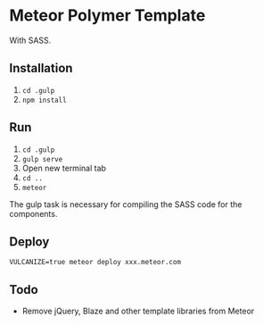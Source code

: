 # Meteor Polymer Template
With SASS.

## Installation
1. `cd .gulp`
2. `npm install`

## Run
1. `cd .gulp`
2. `gulp serve`
3. Open new terminal tab
4. `cd ..`
5. `meteor`

The gulp task is necessary for compiling the SASS code for the components.

## Deploy
`VULCANIZE=true meteor deploy xxx.meteor.com`

## Todo
 - Remove jQuery, Blaze and other template libraries from Meteor